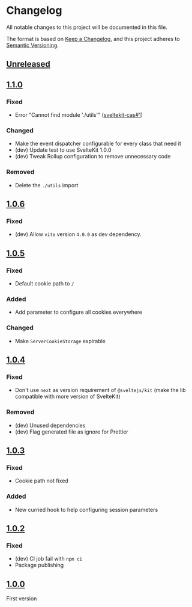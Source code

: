 # Changelog

All notable changes to this project will be documented in this file.

The format is based on [Keep a Changelog](https://keepachangelog.com/en/1.0.0/),
and this project adheres to [Semantic Versioning](https://semver.org/spec/v2.0.0.html).

## [Unreleased]

## [1.1.0]

### Fixed

- Error "Cannot find module './utils'" ([sveltekit-cas#1])

### Changed

- Make the event dispatcher configurable for every class that need it
- (dev) Update test to use SvelteKit 1.0.0
- (dev) Tweak Rollup configuration to remove unnecessary code

### Removed

- Delete the `./utils` import

## [1.0.6]

### Fixed

- (dev) Allow `vite` version `4.0.0` as dev dependency.

## [1.0.5]

### Fixed

- Default cookie path to `/`

### Added

- Add parameter to configure all cookies everywhere

### Changed

- Make `ServerCookieStorage` expirable

## [1.0.4]

### Fixed

- Don't use `next` as version requirement of `@sveltejs/kit` (make the lib compatible with more version of SvelteKit)

### Removed

- (dev) Unused dependencies
- (dev) Flag generated file as ignore for Prettier

## [1.0.3]

### Fixed

- Cookie path not fixed

### Added

- New curried hook to help configuring session parameters

## [1.0.2]

### Fixed

- (dev) CI job fail with `npm ci`
- Package publishing

## [1.0.0]

First version

[unreleased]: https://github.com/MacFJA/sveltekit-session/compare/1.1.0...HEAD
[1.1.0]: https://github.com/MacFJA/sveltekit-session/releases/tag/1.1.0
[1.0.6]: https://github.com/MacFJA/sveltekit-session/releases/tag/1.0.6
[1.0.5]: https://github.com/MacFJA/sveltekit-session/releases/tag/1.0.5
[1.0.4]: https://github.com/MacFJA/sveltekit-session/releases/tag/1.0.4
[1.0.3]: https://github.com/MacFJA/sveltekit-session/releases/tag/1.0.3
[1.0.2]: https://github.com/MacFJA/sveltekit-session/releases/tag/1.0.2
[1.0.0]: https://github.com/MacFJA/sveltekit-session/releases/tag/1.0.0
[sveltekit-cas#1]: https://github.com/MacFJA/sveltekit-cas/issues/1
